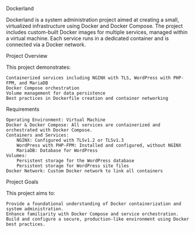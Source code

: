 Dockerland


Dockerland is a system administration project aimed at creating a small, virtualized infrastructure using Docker and Docker Compose. The project includes custom-built Docker images for multiple services, managed within a virtual machine. Each service runs in a dedicated container and is connected via a Docker network.


Project Overview

This project demonstrates:

    Containerized services including NGINX with TLS, WordPress with PHP-FPM, and MariaDB
    Docker Compose orchestration
    Volume management for data persistence
    Best practices in Dockerfile creation and container networking


Requirements

    Operating Environment: Virtual Machine
    Docker & Docker Compose: All services are containerized and orchestrated with Docker Compose.
    Containers and Services:
        NGINX: Configured with TLSv1.2 or TLSv1.3
        WordPress with PHP-FPM: Installed and configured, without NGINX
        MariaDB: Database for WordPress
    Volumes:
        Persistent storage for the WordPress database
        Persistent storage for WordPress site files
    Docker Network: Custom Docker network to link all containers

Project Goals

This project aims to:

    Provide a foundational understanding of Docker containerization and system administration.
    Enhance familiarity with Docker Compose and service orchestration.
    Build and configure a secure, production-like environment using Docker best practices.
